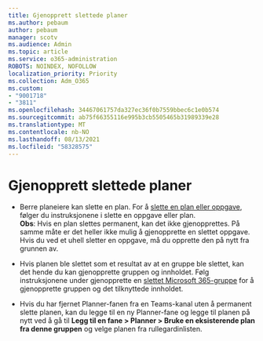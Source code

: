 ```yaml
---
title: Gjenopprett slettede planer
ms.author: pebaum
author: pebaum
manager: scotv
ms.audience: Admin
ms.topic: article
ms.service: o365-administration
ROBOTS: NOINDEX, NOFOLLOW
localization_priority: Priority
ms.collection: Adm_O365
ms.custom:
- "9001718"
- "3811"
ms.openlocfilehash: 34467061757da327ec36f0b7559bbec6c1e0b574
ms.sourcegitcommit: ab75f66355116e995b3cb5505465b31989339e28
ms.translationtype: MT
ms.contentlocale: nb-NO
ms.lasthandoff: 08/13/2021
ms.locfileid: "58328575"
---
```

# <a name="recover-deleted-plans"></a>Gjenopprett slettede planer

- Berre planeiere kan slette en plan. For å [slette en plan eller oppgave](https://support.microsoft.com/office/39e10e78-13f0-446d-94cd-9e562648497a.), følger du instruksjonene i slette en oppgave eller plan.  
    **Obs**: Hvis en plan slettes permanent, kan det ikke gjenopprettes. På samme måte er det heller ikke mulig å gjenopprette en slettet oppgave. Hvis du ved et uhell sletter en oppgave, må du opprette den på nytt fra grunnen av.

- Hvis planen ble slettet som et resultat av at en gruppe ble slettet, kan det hende du kan gjenopprette gruppen og innholdet. Følg instruksjonene under gjenopprette en [slettet Microsoft 365-gruppe](https://docs.microsoft.com/microsoft-365/admin/create-groups/restore-deleted-group?view=o365-worldwide) for å gjenopprette gruppen og det tilknyttede innholdet.

- Hvis du har fjernet Planner-fanen fra en Teams-kanal uten å permanent slette planen, kan du legge til en ny Planner-fane og legge til planen på nytt ved å gå til **Legg til en fane > Planner > Bruke en eksisterende plan fra denne gruppen** og velge planen fra rullegardinlisten.
